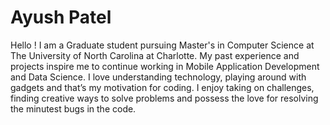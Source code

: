 # Ayush Patel

Hello ! I am a Graduate student pursuing Master's in Computer Science at The University of North Carolina at Charlotte.
My past experience and projects inspire me to continue working in Mobile Application Development and Data Science.
I love understanding technology, playing around with gadgets and that’s my motivation for coding.
I enjoy taking on challenges, finding creative ways to solve problems and possess the love for resolving the minutest bugs in the code.
